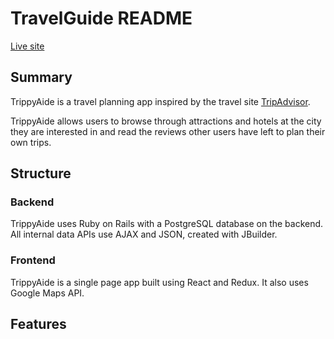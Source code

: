# TravelGuide README
[Live site](http://trippyaide.herokuapp.com/)
## Summary
TrippyAide is a travel planning app inspired by the travel site [TripAdvisor](https://tripadvisor.com).

TrippyAide allows users to browse through attractions and hotels at the city they are interested in and read
the reviews other users have left to plan their own trips.
## Structure
### Backend
TrippyAide uses Ruby on Rails with a PostgreSQL database on the backend. All internal data APIs 
use AJAX and JSON, created with JBuilder.
### Frontend
TrippyAide is a single page app built using React and Redux. It also uses Google Maps API.
## Features
